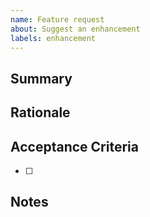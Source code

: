 ```yaml
---
name: Feature request
about: Suggest an enhancement
labels: enhancement
---
```


## Summary

## Rationale

## Acceptance Criteria
- [ ] 

## Notes

